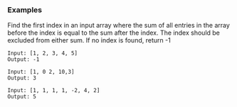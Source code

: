 ### Examples
Find the first index in an input array where the sum of all entries in the array before the index is equal to the sum after the index. The index should be excluded from either sum. If no index is found, return -1

```
Input: [1, 2, 3, 4, 5]
Output: -1

Input: [1, 0 2, 10,3]
Output: 3

Input: [1, 1, 1, 1, -2, 4, 2]
Output: 5
``` 